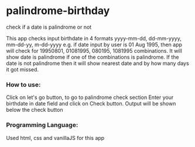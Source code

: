 # palindrome-birthday

check if a date is palindrome or not

This app checks input birthdate in 4 formats yyyy-mm-dd, dd-mm-yyyy, mm-dd-yy, m-dd-yyyy e.g. if date input by user is 01 Aug 1995, then app will check for 19950801, 01081995, 080195, 1081995 combinations. It will show date is palindrome if one of the combinations is palindrome. If the date is not palindrome then it will show nearest date and by how many days it got missed.

### How to use:
Click on let's go button, to go to palindrome check section
Enter your birthdate in date field and click on Check button.
Output will be shown below the check button
### Programming Language:
Used html, css and vanillaJS for this app
